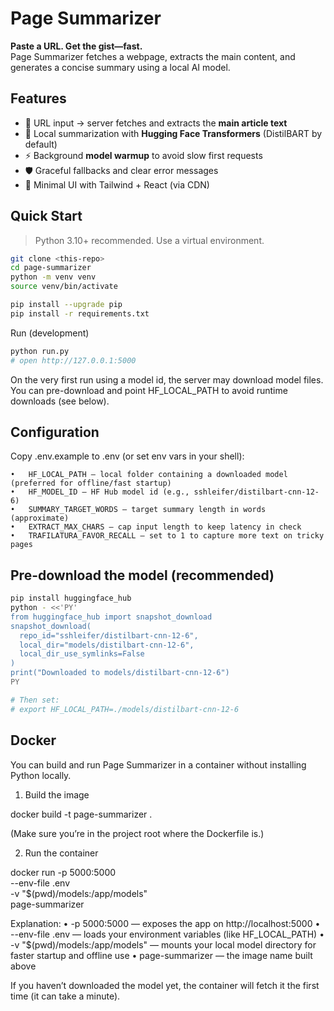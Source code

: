 # Page Summarizer

**Paste a URL. Get the gist—fast.**  
Page Summarizer fetches a webpage, extracts the main content, and generates a concise summary using a local AI model.

## Features

- 🧭 URL input → server fetches and extracts the **main article text**
- 🧠 Local summarization with **Hugging Face Transformers** (DistilBART by default)
- ⚡ Background **model warmup** to avoid slow first requests
- 🛡️ Graceful fallbacks and clear error messages
- 🎨 Minimal UI with Tailwind + React (via CDN)

## Quick Start

> Python 3.10+ recommended. Use a virtual environment.

```sh
git clone <this-repo>
cd page-summarizer
python -m venv venv
source venv/bin/activate

pip install --upgrade pip
pip install -r requirements.txt
```

Run (development)

```sh
python run.py
# open http://127.0.0.1:5000
```

On the very first run using a model id, the server may download model files.
You can pre-download and point HF_LOCAL_PATH to avoid runtime downloads (see below).

## Configuration

Copy .env.example to .env (or set env vars in your shell):

    •	HF_LOCAL_PATH — local folder containing a downloaded model (preferred for offline/fast startup)
    •	HF_MODEL_ID — HF Hub model id (e.g., sshleifer/distilbart-cnn-12-6)
    •	SUMMARY_TARGET_WORDS — target summary length in words (approximate)
    •	EXTRACT_MAX_CHARS — cap input length to keep latency in check
    •	TRAFILATURA_FAVOR_RECALL — set to 1 to capture more text on tricky pages

## Pre-download the model (recommended)

```sh
pip install huggingface_hub
python - <<'PY'
from huggingface_hub import snapshot_download
snapshot_download(
  repo_id="sshleifer/distilbart-cnn-12-6",
  local_dir="models/distilbart-cnn-12-6",
  local_dir_use_symlinks=False
)
print("Downloaded to models/distilbart-cnn-12-6")
PY

# Then set:
# export HF_LOCAL_PATH=./models/distilbart-cnn-12-6
```

## Docker

You can build and run Page Summarizer in a container without installing Python locally.

1. Build the image

docker build -t page-summarizer .

(Make sure you’re in the project root where the Dockerfile is.)

2. Run the container

docker run -p 5000:5000 \
 --env-file .env \
 -v "$(pwd)/models:/app/models" \
 page-summarizer

Explanation:
• -p 5000:5000 — exposes the app on http://localhost:5000
• --env-file .env — loads your environment variables (like HF_LOCAL_PATH)
• -v "$(pwd)/models:/app/models" — mounts your local model directory for faster startup and offline use
• page-summarizer — the image name built above

If you haven’t downloaded the model yet, the container will fetch it the first time (it can take a minute).
